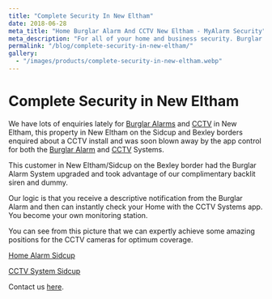 ```yaml
---
title: "Complete Security In New Eltham"
date: 2018-06-28
meta_title: "Home Burglar Alarm And CCTV New Eltham - MyAlarm Security"
meta_description: "For all of your home and business security. Burglar Alarm Servicing, Burglar Alarm Installation, Alarm Battery and CCTV. Call 020 8302 4065 or email us."
permalink: "/blog/complete-security-in-new-eltham/"
gallery:
  - "/images/products/complete-security-in-new-eltham.webp"
---
```


# Complete Security in New Eltham

We have lots of enquiries lately for [Burglar Alarms](/categories/burglar-alarms/) and [CCTV](/categories/cctv/) in New Eltham, this property in New Eltham on the Sidcup and Bexley borders enquired about a CCTV install and was soon blown away by the app control for both the [Burglar Alarm](/categories/burglar-alarms/) and [CCTV](/categories/cctv/) Systems.

This customer in New Eltham/Sidcup on the Bexley border had the Burglar Alarm System upgraded and took advantage of our complimentary backlit siren and dummy.

Our logic is that you receive a descriptive notification from the Burglar Alarm and then can instantly check your Home with the CCTV Systems app. You become your own monitoring station.

You can see from this picture that we can expertly achieve some amazing positions for the CCTV cameras for optimum coverage.

[Home Alarm Sidcup](/categories/burglar-alarms/)

[CCTV System Sidcup](/categories/cctv/)

Contact us [here](/contact/).